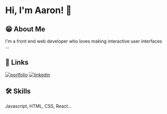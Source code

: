 
# Hi, I'm Aaron! 🚀


## 😁 About Me
I'm a front end web developer who loves making interactive user interfaces ...


## 🔗 Links
[![portfolio](https://img.shields.io/badge/my_portfolio-000?style=for-the-badge&logo=ko-fi&logoColor=white)](https://www.google.com/search?gs_ssp=eJzj4tTP1TcwzCiqrDRg9GLLSywqLckHADlzBiY&q=naruto&oq=maruto&aqs=chrome.1.69i57j46i10i433i512j0i10i512l7.7062j0j1&sourceid=chrome&ie=UTF-8)
[![linkedin](https://img.shields.io/badge/linkedin-0A66C2?style=for-the-badge&logo=linkedin&logoColor=white)](https://www.linkedin.com/in/oayusuff)


## 🛠 Skills
Javascript, HTML, CSS, React...

